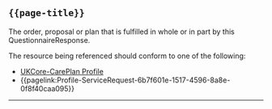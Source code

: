 ## <code>{{page-title}}</code>

The order, proposal or plan that is fulfilled in whole or in part by this QuestionnaireResponse.

The resource being referenced should conform to one of the following:

- <a href="https://simplifier.net/hl7fhirukcorer4/ukcorecareplan">UKCore-CarePlan Profile</a>
- {{pagelink:Profile-ServiceRequest-6b7f601e-1517-4596-8a8e-0f8f40caa095}}

---
